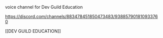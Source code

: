 voice channel for Dev Guild Education

https://discord.com/channels/883478451850473483/938857901810933760

[[DEV GUILD EDUCATION]]
